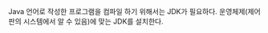Java 언어로 작성한 프로그램을 컴파일 하기 위해서는 JDK가 필요하다.
운영체제(제어판의 시스템에서 알 수 있음)에 맞는 JDK를 설치한다.



<!--stackedit_data:
eyJoaXN0b3J5IjpbODM0MjgzNjk4XX0=
-->